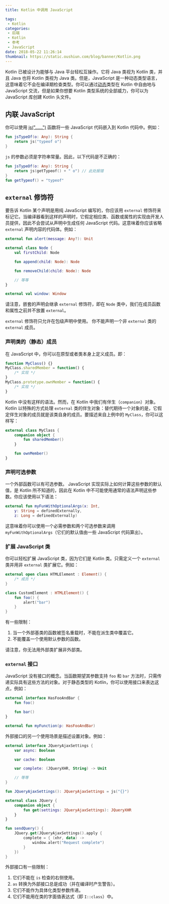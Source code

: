 ```yaml
---
title: Kotlin 中调用 JavaScript

tags:
 - Kotlin
categories:
 - 后端
 - Kotlin
 - 参考
 - JavaScript
date: 2018-05-22 11:26:14
thumbnail: https://static.oushiun.com/blog/banner/Kotlin.png
---
```


Kotlin 已被设计为能够与 Java 平台轻松互操作。它将 Java 类视为 Kotlin 类，并且 Java 也将 Kotlin 类视为 Java 类。但是，JavaScript 是一种动态类型语言，这意味着它不会在编译期检查类型。你可以通过[动态](dynamic-type.html)类型在 Kotlin 中自由地与 JavaScript 交流，但是如果你想要 Kotlin 类型系统的全部威力，你可以为 JavaScript 库创建 Kotlin 头文件。

<!-- more -->

## 内联 JavaScript

你可以使用 [js("……")](https://kotlinlang.org/api/latest/jvm/stdlib/kotlin.js/js.html) 函数将一些 JavaScript 代码嵌入到 Kotlin 代码中。例如：

``` kotlin
fun jsTypeOf(o: Any): String {
    return js("typeof o")
}
```

`js` 的参数必须是字符串常量。因此，以下代码是不正确的：

``` kotlin
fun jsTypeOf(o: Any): String {
    return js(getTypeof() + " o") // 此处报错
}
fun getTypeof() = "typeof"
```

## `external` 修饰符

要告诉 Kotlin 某个声明是用纯 JavaScript 编写的，你应该用 `external` 修饰符来标记它。当编译器看到这样的声明时，它假定相应类、函数或属性的实现由开发人员提供，因此不会尝试从声明中生成任何 JavaScript 代码。这意味着你应该省略 `external` 声明内容的代码体。例如：

``` kotlin
external fun alert(message: Any?): Unit

external class Node {
    val firstChild: Node

    fun append(child: Node): Node

    fun removeChild(child: Node): Node

    // 等等
}

external val window: Window
```

请注意，嵌套的声明会继承 `external` 修饰符，即在 `Node` 类中，我们在成员函数和属性之前并不放置 `external`。

`external` 修饰符只允许在包级声明中使用。 你不能声明一个非 `external` 类的 `external` 成员。

### 声明类的（静态）成员

在 JavaScript 中，你可以在原型或者类本身上定义成员。即：

``` javascript
function MyClass() {}
MyClass.sharedMember = function() {
    /* 实现 */
}
MyClass.prototype.ownMember = function() {
    /* 实现 */
}
```

Kotlin 中没有这样的语法。然而，在 Kotlin 中我们有伴生（`companion`）对象。Kotlin 以特殊的方式处理 `external` 类的伴生对象：替代期待一个对象的是，它假定伴生对象的成员就是该类自身的成员。要描述来自上例中的 `MyClass`，你可以这样写：

``` kotlin
external class MyClass {
    companion object {
        fun sharedMember()
    }

    fun ownMember()
}
```

### 声明可选参数

一个外部函数可以有可选参数。
JavaScript 实现实际上如何计算这些参数的默认值，是 Kotlin 所不知道的，因此在 Kotlin 中不可能使用通常的语法声明这些参数。你应该使用以下语法：

``` kotlin
external fun myFunWithOptionalArgs(x: Int,
    y: String = definedExternally,
    z: Long = definedExternally)
```

这意味着你可以使用一个必需参数和两个可选参数来调用 `myFunWithOptionalArgs`（它们的默认值由一些 JavaScript 代码算出）。

### 扩展 JavaScript 类

你可以轻松扩展 JavaScript 类，因为它们是 Kotlin 类。只需定义一个 `external` 类并用非 `external` 类扩展它。例如：

``` kotlin
external open class HTMLElement : Element() {
    /* 成员 */
}

class CustomElement : HTMLElement() {
    fun foo() {
        alert("bar")
    }
}
```

有一些限制：

1.  当一个外部基类的函数被签名重载时，不能在派生类中覆盖它。
2.  不能覆盖一个使用默认参数的函数。

请注意，你无法用外部类扩展非外部类。

### `external` 接口

JavaScript 没有接口的概念。当函数期望其参数支持 `foo` 和 `bar` 方法时，只需传递实际具有这些方法的对象。对于静态类型的 Kotlin，你可以使用接口来表达这点，例如：

``` kotlin
external interface HasFooAndBar {
    fun foo()

    fun bar()
}

external fun myFunction(p: HasFooAndBar)
```

外部接口的另一个使用场景是描述设置对象。例如：

``` kotlin
external interface JQueryAjaxSettings {
    var async: Boolean

    var cache: Boolean

    var complete: (JQueryXHR, String) -> Unit

    // 等等
}

fun JQueryAjaxSettings(): JQueryAjaxSettings = js("{}")

external class JQuery {
    companion object {
        fun get(settings: JQueryAjaxSettings): JQueryXHR
    }
}

fun sendQuery() {
    JQuery.get(JQueryAjaxSettings().apply {
        complete = { (xhr, data) ->
            window.alert("Request complete")
        }
    })
}
```

外部接口有一些限制：

1.  它们不能在 `is` 检查的右侧使用。
2.  `as` 转换为外部接口总是成功（并在编译时产生警告）。
3.  它们不能作为具体化类型参数传递。
4.  它们不能用在类的字面值表达式（即 `I::class`）中。
